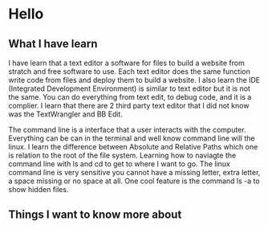 # Hello

## What I have learn

I have learn that a text editor a software for files to build a website from stratch and free software to use. Each text editor does the same function write code from files and deploy them to build a website. I also learn the IDE (Integrated Development Environment) is similar to text editor but it is not the same. You can do everything from text edit, to debug code, and it is a complier. I learn that there are 2 third party text editor that I did not know was the TextWrangler and BB Edit. 

The command line is a interface that a user interacts with the computer. Everything can be can in the terminal and well know command line will the linux. I learn the difference between Absolute and Relative Paths which one is relation to the root of the file system. Learning how to naviagte the command line with ls and cd to get to where I want to go. The linux command line is very sensitive you cannot have a missing letter, extra letter, a space missing or no space at all. One cool feature is the command ls -a to show hidden files.



## Things I want to know more about
